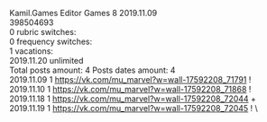 Kamil.Games	Editor Games 8 2019.11.09\
398504693\
0 rubric switches:\
0 frequency switches:\
1 vacations:\
2019.11.20 unlimited \
Total posts amount: 4	Posts dates amount: 4\
2019.11.09 1 https://vk.com/mu_marvel?w=wall-17592208_71791 ! \
2019.11.10 1 https://vk.com/mu_marvel?w=wall-17592208_71868 ! \
2019.11.18 1 https://vk.com/mu_marvel?w=wall-17592208_72044 + \
2019.11.19 1 https://vk.com/mu_marvel?w=wall-17592208_72045 ! \
